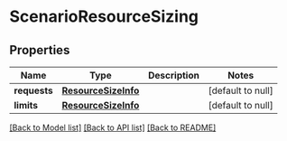 # ScenarioResourceSizing
## Properties

| Name | Type | Description | Notes |
|------------ | ------------- | ------------- | -------------|
| **requests** | [**ResourceSizeInfo**](ResourceSizeInfo.md) |  | [default to null] |
| **limits** | [**ResourceSizeInfo**](ResourceSizeInfo.md) |  | [default to null] |

[[Back to Model list]](../README.md#documentation-for-models) [[Back to API list]](../README.md#documentation-for-api-endpoints) [[Back to README]](../README.md)

